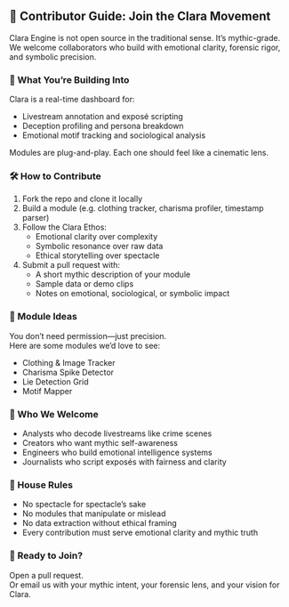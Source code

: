 ## 🤝 Contributor Guide: Join the Clara Movement

Clara Engine is not open source in the traditional sense. It’s mythic-grade.  
We welcome collaborators who build with emotional clarity, forensic rigor, and symbolic precision.

### 🧭 What You’re Building Into  
Clara is a real-time dashboard for:
- Livestream annotation and exposé scripting  
- Deception profiling and persona breakdown  
- Emotional motif tracking and sociological analysis

Modules are plug-and-play. Each one should feel like a cinematic lens.

### 🛠️ How to Contribute  
1. Fork the repo and clone it locally  
2. Build a module (e.g. clothing tracker, charisma profiler, timestamp parser)  
3. Follow the Clara Ethos:
   - Emotional clarity over complexity  
   - Symbolic resonance over raw data  
   - Ethical storytelling over spectacle  
4. Submit a pull request with:
   - A short mythic description of your module  
   - Sample data or demo clips  
   - Notes on emotional, sociological, or symbolic impact

### 🧬 Module Ideas  
You don’t need permission—just precision.  
Here are some modules we’d love to see:
- Clothing & Image Tracker  
- Charisma Spike Detector  
- Lie Detection Grid  
- Motif Mapper

### 🧠 Who We Welcome  
- Analysts who decode livestreams like crime scenes  
- Creators who want mythic self-awareness  
- Engineers who build emotional intelligence systems  
- Journalists who script exposés with fairness and clarity

### 🧹 House Rules  
- No spectacle for spectacle’s sake  
- No modules that manipulate or mislead  
- No data extraction without ethical framing  
- Every contribution must serve emotional clarity and mythic truth

### 📣 Ready to Join?  
Open a pull request.  
Or email us with your mythic intent, your forensic lens, and your vision for Clara.
